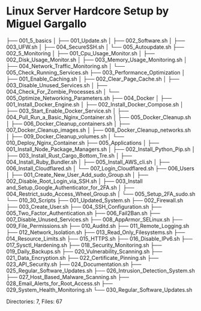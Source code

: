 # Linux Server Hardcore Setup by Miguel Gargallo
├── 001_5_basics
│   ├── 001_Update.sh
│   ├── 002_Software.sh
│   ├── 003_UFW.sh
│   ├── 004_SecureSSH.sh
│   └── 005_Autoupdate.sh
├── 002_5_Monitoring
│   ├── 001_Cpu_Usage_Monitor.sh
│   ├── 002_Disk_Usage_Monitor.sh
│   ├── 003_Memory_Usage_Monitoring.sh
│   ├── 004_Network_Traffic_Monitoring.sh
│   └── 005_Check_Running_Services.sh
├── 003_Performance_Optimization
│   ├── 001_Enable_Caching.sh
│   ├── 002_Clear_Page_Cache.sh
│   ├── 003_Disable_Unused_Services.sh
│   ├── 004_Check_For_Zombie_Processes.sh
│   └── 005_Optimize_Networking_Parameters.sh
├── 004_Docker
│   ├── 001_Install_Docker_Engine.sh
│   ├── 002_Install_Docker_Compose.sh
│   ├── 003_Start_Enable_Docker_Service.sh
│   ├── 004_Pull_Run_a_Basic_Nginx_Container.sh
│   ├── 005_Docker_Cleanup.sh
│   ├── 006_Docker_Cleanup_containers.sh
│   ├── 007_Docker_Cleanup_images.sh
│   ├── 008_Docker_Cleanup_networks.sh
│   ├── 009_Docker_Cleanup_volumes.sh
│   └── 010_Deploy_Nginx_Container.sh
├── 005_Applications
│   ├── 001_Install_Node_Package_Managers.sh
│   ├── 002_Install_Python_Pip.sh
│   ├── 003_Install_Rust_Cargo_Bottom_Tre.sh
│   ├── 004_Install_Ruby_Bundler.sh
│   ├── 005_Install_AWS_cli.sh
│   ├── 006_Install_Cloudflared.sh
│   └── 007_Login_Cloudflared.sh
├── 006_Users
│   ├── 001_Create_New_User_Add_sudo_Group.sh
│   ├── 002_Disable_Root_Login_via_SSH.sh
│   ├── 003_Install and_Setup_Google_Authenticator_for_2FA.sh
│   ├── 004_Restrict_sudo_Access_Wheel_Group.sh
│   └── 005_Setup_2FA_sudo.sh
└── 010_30_Scripts
    ├── 001_Updated_System.sh
    ├── 002_Firewall.sh
    ├── 003_Create_User.sh
    ├── 004_SSH_Configuration.sh
    ├── 005_Two_Factor_Authentication.sh
    ├── 006_Fail2Ban.sh
    ├── 007_Disable_Unused_Services.sh
    ├── 008_AppArmor_SELinux.sh
    ├── 009_File_Permissions.sh
    ├── 010_Auditd.sh
    ├── 011_Remote_Logging.sh
    ├── 012_Network_Isolation.sh
    ├── 013_Read_Only_Filesystems.sh
    ├── 014_Resource_Limits.sh
    ├── 015_HTTPS.sh
    ├── 016_Disable_IPv6.sh
    ├── 017_Sysctl_Hardening.sh
    ├── 018_Security_Monitoring.sh
    ├── 019_Daily_Backups.sh
    ├── 020_Vulnerability_Scanning.sh
    ├── 021_Data_Encryption.sh
    ├── 022_Certificate_Pinning.sh
    ├── 023_API_Security.sh
    ├── 024_Documentation.sh
    ├── 025_Regular_Software_Updates.sh
    ├── 026_Intrusion_Detection_System.sh
    ├── 027_Host_Based_Malware_Scanning.sh
    ├── 028_Email_Alerts_for_Root_Access.sh
    ├── 029_System_Health_Monitoring.sh
    └── 030_Regular_Software_Updates.sh

Directories: 7, Files: 67